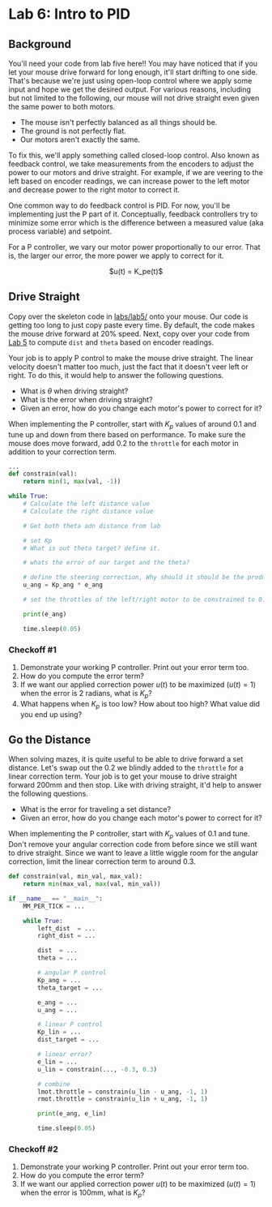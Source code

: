 # Lab 6: Intro to PID

## Background

You'll need your code from lab five here!!
You may have noticed that if you let your mouse drive forward for long enough, it'll start drifting to one side. That's because we're just using open-loop control where we apply some input and hope we get the desired output. For various reasons, including but not limited to the following, our mouse will not drive straight even given the same power to both motors.

* The mouse isn't perfectly balanced as all things should be.
* The ground is not perfectly flat.
* Our motors aren't exactly the same.

To fix this, we'll apply something called closed-loop control. Also known as feedback control, we take measurements from the encoders to adjust the power to our motors and drive straight. For example, if we are veering to the left based on encoder readings, we can increase power to the left motor and decrease power to the right motor to correct it.

One common way to do feedback control is PID. For now, you'll be implementing just the P part of it. Conceptually, feedback controllers try to minimize some error which is the difference between a measured value (aka process variable) and setpoint.

For a P controller, we vary our motor power proportionally to our error. That is, the larger our error, the more power we apply to correct for it.

<p align="center">
    $u(t) = K_pe(t)$
</p>

## Drive Straight

Copy over the skeleton code in [labs/lab5/](../labs/lab5) onto your mouse. Our code is getting too long to just copy paste every time. By default, the code makes the mouse drive forward at 20% speed. Next, copy over your code from [Lab 5](lab5.md) to compute `dist` and `theta` based on encoder readings.

Your job is to apply P control to make the mouse drive straight. The linear velocity doesn't matter too much, just the fact that it doesn't veer left or right. To do this, it would help to answer the following questions.

* What is $\theta$ when driving straight?
* What is the error when driving straight?
* Given an error, how do you change each motor's power to correct for it?

When implementing the P controller, start with $K_p$ values of around 0.1 and tune up and down from there based on performance. To make sure the mouse does move forward, add 0.2 to the `throttle` for each motor in addition to your correction term.

``` python
...
def constrain(val):
    return min(1, max(val, -1))

while True:
    # Calculate the left distance value
    # Calculate the right distance value

    # Get both theta adn distance from lab 

    # set Kp
    # What is out theta target? define it.

    # whats the error of our target and the theta?

    # define the steering correction, Why should it should be the product of our Kp and angular error?
    u_ang = Kp_ang * e_ang

    # set the throttles of the left/right motor to be constrained to 0.2 plus or minus our steering correct depending on the motor

    print(e_ang)

    time.sleep(0.05)
```

### Checkoff #1

1. Demonstrate your working P controller. Print out your error term too.
2. How do you compute the error term?
3. If we want our applied correction power $u(t)$ to be maximized $(u(t) = 1)$ when the error is 2 radians, what is $K_p$?
4. What happens when $K_p$ is too low? How about too high? What value did you end up using?

## Go the Distance

When solving mazes, it is quite useful to be able to drive forward a set distance. Let's swap out the 0.2 we blindly added to the `throttle` for a linear correction term. Your job is to get your mouse to drive straight forward 200mm and then stop. Like with driving straight, it'd help to answer the following questions.

* What is the error for traveling a set distance?
* Given an error, how do you change each motor's power to correct for it?

When implementing the P controller, start with $K_p$ values of 0.1 and tune. Don't remove your angular correction code from before since we still want to drive straight. Since we want to leave a little wiggle room for the angular correction, limit the linear correction term to around 0.3.

```python
def constrain(val, min_val, max_val):
    return min(max_val, max(val, min_val))

if __name__ == "__main__":
    MM_PER_TICK = ...

    while True:
        left_dist  = ...
        right_dist = ...

        dist  = ...
        theta = ...

        # angular P control
        Kp_ang = ...
        theta_target = ...

        e_ang = ...
        u_ang = ...

        # linear P control
        Kp_lin = ...
        dist_target = ...

        # linear error?
        e_lin = ...
        u_lin = constrain(..., -0.3, 0.3)

        # combine
        lmot.throttle = constrain(u_lin - u_ang, -1, 1)
        rmot.throttle = constrain(u_lin + u_ang, -1, 1)

        print(e_ang, e_lin)

        time.sleep(0.05)
```

### Checkoff #2

1. Demonstrate your working P controller. Print out your error term too.
2. How do you compute the error term?
3. If we want our applied correction power $u(t)$ to be maximized $(u(t) = 1)$ when the error is 100mm, what is $K_p$?
